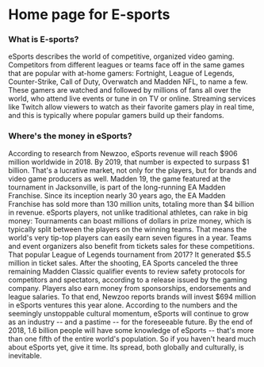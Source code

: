 <h1> Home page for E-sports </h1>
<h3> What is E-sports? </h3>
 <p> eSports describes the world of competitive, organized video gaming. Competitors from different leagues or teams face off in the same games that are popular with at-home gamers: Fortnight, League of Legends, Counter-Strike, Call of Duty, Overwatch and Madden NFL, to name a few. These gamers are watched and followed by millions of fans all over the world, who attend live events or tune in on TV or online. Streaming services like Twitch allow viewers to watch as their favorite gamers play in real time, and this is typically where popular gamers build up their fandoms. </p>

 <h3> Where's the money in eSports? </h3>
 <p> According to research from Newzoo, eSports revenue will reach $906 million worldwide in 2018. By 2019, that number is expected to surpass $1 billion.
That's a lucrative market, not only for the players, but for brands and video game producers as well. Madden 19, the game featured at the tournament in Jacksonville, is part of the long-running EA Madden Franchise. Since its inception nearly 30 years ago, the EA Madden Franchise has sold more than 130 million units, totaling more than $4 billion in revenue.
eSports players, not unlike traditional athletes, can rake in big money: Tournaments can boast millions of dollars in prize money, which is typically split between the players on the winning teams. That means the world's very tip-top players can easily earn seven figures in a year. Teams and event organizers also benefit from tickets sales for these competitions. That popular League of Legends tournament from 2017? It generated $5.5 million in ticket sales.
After the shooting, EA Sports canceled the three remaining Madden Classic qualifier events to review safety protocols for competitors and spectators, according to a release issued by the gaming company.
Players also earn money from sponsorships, endorsements and league salaries. To that end, Newzoo reports brands will invest $694 million in eSports ventures this year alone.
According to the numbers and the seemingly unstoppable cultural momentum, eSports will continue to grow as an industry -- and a pastime -- for the foreseeable future. By the end of 2018, 1.6 billion people will have some knowledge of eSports -- that's more than one fifth of the entire world's population. So if you haven't heard much about eSports yet, give it time. Its spread, both globally and culturally, is inevitable. </p>
